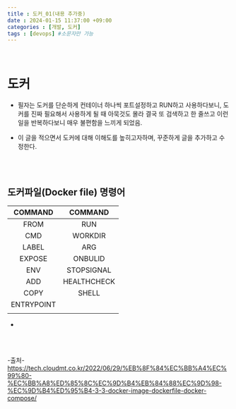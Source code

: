 ```yaml
---
title : 도커_01(내용 추가중)
date : 2024-01-15 11:37:00 +09:00
categories : [개발, 도커]
tags : [devops] #소문자만 가능
---
```



<br>

# 도커

- 필자는 도커를 단순하게 컨테이너 하나씩 포트설정하고 RUN하고 사용하다보니,
도커를 진짜 필요해서 사용하게 될 때 아묵것도 몰라 결국 또 검색하고 한 줄쓰고 이런일을 반복하다보니 매우 불편함을 느끼게 되었음.

- 이 글을 적으면서 도커에 대해 이해도를 높히고자하며,
꾸준하게 글을 추가하고 수정한다.

<br><br>


## 도커파일(Docker file) 명령어

| COMMAND    | COMMAND     |
|:----------:|:-----------:|
| FROM       | RUN         |
| CMD        | WORKDIR     |
| LABEL      | ARG         |
| EXPOSE     | ONBULID     |
| ENV        | STOPSIGNAL  |
| ADD        | HEALTHCHECK |
| COPY       | SHELL       |
| ENTRYPOINT |             |
|            |             |



- 


<br><br>

-출처-<br>
https://tech.cloudmt.co.kr/2022/06/29/%EB%8F%84%EC%BB%A4%EC%99%80-%EC%BB%A8%ED%85%8C%EC%9D%B4%EB%84%88%EC%9D%98-%EC%9D%B4%ED%95%B4-3-3-docker-image-dockerfile-docker-compose/ <br>
 